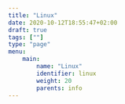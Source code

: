 ```yaml
---
title: "Linux"
date: 2020-10-12T18:55:47+02:00
draft: true
tags: [""]
type: "page"
menu:
    main: 
        name: "Linux"
        identifier: linux
        weight: 20
        parents: info
---
```


